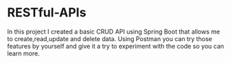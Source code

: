 # RESTful-APIs
In this project I created a basic CRUD API using Spring Boot that allows me to create,read,update and delete data. Using Postman you can try those features by yourself and give it a try to experiment with the code so you can learn more.
